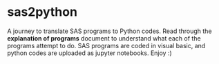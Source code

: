 # sas2python
A journey to translate SAS programs to Python codes. Read through the **explanation of programs** document to understand what each of the programs attempt to do. SAS programs are coded in visual basic, and python codes are uploaded as jupyter notebooks. Enjoy :)
